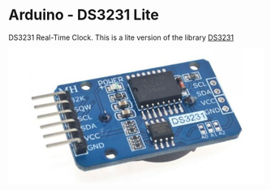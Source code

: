 # Arduino - DS3231 Lite
DS3231 Real-Time Clock. This is a lite version of the library [DS3231](https://github.com/EngDial/DS3231)

![DS3231](https://github.com/EngDial/DS3231/blob/master/DS3231.jpg)
